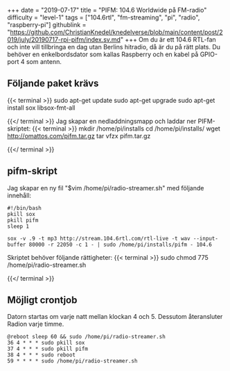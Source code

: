 +++
date = "2019-07-17"
title = "PIFM: 104.6 Worldwide på FM-radio"
difficulty = "level-1"
tags = ["104.6rtl", "fm-streaming", "pi", "radio", "raspberry-pi"]
githublink = "https://github.com/ChristianKnedel/knedelverse/blob/main/content/post/2019/july/20190717-rpi-pifm/index.sv.md"
+++
Om du är ett 104.6 RTL-fan och inte vill tillbringa en dag utan Berlins hitradio, då är du på rätt plats. Du behöver en enkelbordsdator som kallas Raspberry och en kabel på GPIO-port 4 som antenn.
## Följande paket krävs

{{< terminal >}}
sudo apt-get update
sudo apt-get upgrade
sudo apt-get install sox libsox-fmt-all

{{</ terminal >}}
Jag skapar en nedladdningsmapp och laddar ner PIFM-skriptet:
{{< terminal >}}
mkdir /home/pi/installs
cd /home/pi/installs/
wget http://omattos.com/pifm.tar.gz
tar vfzx pifm.tar.gz

{{</ terminal >}}

## pifm-skript
Jag skapar en ny fil "$vim /home/pi/radio-streamer.sh" med följande innehåll:
```
#!/bin/bash 
pkill sox 
pkill pifm 
sleep 1 

sox -v .9 -t mp3 http://stream.104.6rtl.com/rtl-live -t wav --input-buffer 80000 -r 22050 -c 1 - | sudo /home/pi/installs/pifm - 104.6

```
Skriptet behöver följande rättigheter:
{{< terminal >}}
sudo chmod 775 /home/pi/radio-streamer.sh

{{</ terminal >}}

## Möjligt crontjob
Datorn startas om varje natt mellan klockan 4 och 5. Dessutom återansluter Radion varje timme.
```
@reboot sleep 60 && sudo /home/pi/radio-streamer.sh 
36 4 * * * sudo pkill sox 
37 4 * * * sudo pkill pifm 
38 4 * * * sudo reboot 
59 * * * * sudo /home/pi/radio-streamer.sh

```